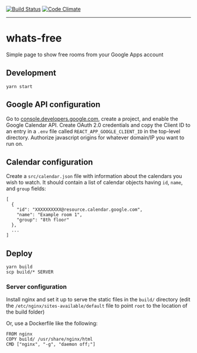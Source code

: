 [![Build Status](https://travis-ci.org/dpca/whats-free.svg?branch=master)](https://travis-ci.org/dpca/whats-free)
[![Code Climate](https://codeclimate.com/github/dpca/whats-free/badges/gpa.svg)](https://codeclimate.com/github/dpca/whats-free)

* * *

# whats-free

Simple page to show free rooms from your Google Apps account

## Development

```
yarn start
```

## Google API configuration

Go to [console.developers.google.com](console.developers.google.com), create a
project, and enable the Google Calendar API. Create OAuth 2.0 credentials and
copy the Client ID to an entry in a `.env` file called
`REACT_APP_GOOGLE_CLIENT_ID` in the top-level directory. Authorize javascript
origins for whatever domain/IP you want to run on.

## Calendar configuration

Create a `src/calendar.json` file with information about the calendars you wish
to watch. It should contain a list of calendar objects having `id`, `name`, and
`group` fields:

```
[
  {
    "id": "XXXXXXXXXX@resource.calendar.google.com",
    "name": "Example room 1",
    "group": "8th floor"
  },
  ...
]
```

## Deploy

```
yarn build
scp build/* SERVER
```

### Server configuration

Install nginx and set it up to serve the static files in the `build/`
directory (edit the `/etc/nginx/sites-available/default` file to point `root`
to the location of the build folder)

Or, use a Dockerfile like the following:

```
FROM nginx
COPY build/ /usr/share/nginx/html
CMD ["nginx", "-g", "daemon off;"]
```

